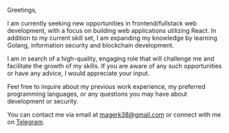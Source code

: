Greetings,

I am currently seeking new opportunities in frontend/fullstack web development, with a focus on building web applications utilizing React. In addition to my current skill set, I am expanding my knowledge by learning Golang, information security and blockchain development.

I am in search of a high-quality, engaging role that will challenge me and facilitate the growth of my skills. If you are aware of any such opportunities or have any advice, I would appreciate your input.

Feel free to inquire about my previous work experience, my preferred programming languages, or any questions you may have about development or security.

You can contact me via email at magerk38@gmail.com or connect with me on [Telegram](https://t.me/owlsun).

